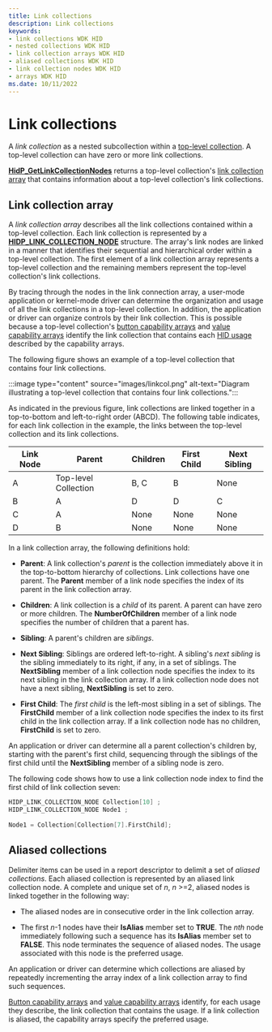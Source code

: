 ```yaml
---
title: Link collections
description: Link collections
keywords:
- link collections WDK HID
- nested collections WDK HID
- link collection arrays WDK HID
- aliased collections WDK HID
- link collection nodes WDK HID
- arrays WDK HID
ms.date: 10/11/2022
---
```


# Link collections

A *link collection* as a nested subcollection within a [top-level collection](top-level-collections.md). A top-level collection can have zero or more link collections.

**[HidP_GetLinkCollectionNodes](/windows-hardware/drivers/ddi/hidpi/nf-hidpi-hidp_getlinkcollectionnodes)** returns a top-level collection's [link collection array](#link-collection-array) that contains information about a top-level collection's link collections.

## Link collection array

A *link collection array* describes all the link collections contained within a top-level collection. Each link collection is represented by a **[HIDP_LINK_COLLECTION_NODE](/windows-hardware/drivers/ddi/hidpi/ns-hidpi-_hidp_link_collection_node)** structure. The array's link nodes are linked in a manner that identifies their sequential and hierarchical order within a top-level collection. The first element of a link collection array represents a top-level collection and the remaining members represent the top-level collection's link collections.

By tracing through the nodes in the link connection array, a user-mode application or kernel-mode driver can determine the organization and usage of all the link collections in a top-level collection. In addition, the application or driver can organize controls by their link collection. This is possible because a top-level collection's [button capability arrays](button-capability-arrays.md) and [value capability arrays](value-capability-arrays.md) identify the link collection that contains each [HID usage](hid-usages.md) described by the capability arrays.

The following figure shows an example of a top-level collection that contains four link collections.

:::image type="content" source="images/linkcol.png" alt-text="Diagram illustrating a top-level collection that contains four link collections.":::

As indicated in the previous figure, link collections are linked together in a top-to-bottom and left-to-right order (ABCD). The following table indicates, for each link collection in the example, the links between the top-level collection and its link collections.

| Link Node | Parent | Children | First Child | Next Sibling |
|--|--|--|--|--|
| A | Top-level Collection | B, C | B | None |
| B | A | D | D | C |
| C | A | None | None | None |
| D | B | None | None | None |

In a link collection array, the following definitions hold:

- **Parent**: A link collection's *parent* is the collection immediately above it in the top-to-bottom hierarchy of collections. Link collections have one parent. The **Parent** member of a link node specifies the index of its parent in the link collection array.

- **Children**: A link collection is a *child* of its parent. A parent can have zero or more children. The **NumberOfChildren** member of a link node specifies the number of children that a parent has.

- **Sibling**: A parent's children are *siblings*.

- **Next Sibling**: Siblings are ordered left-to-right. A sibling's *next sibling* is the sibling immediately to its right, if any, in a set of siblings. The **NextSibling** member of a link collection node specifies the index to its next sibling in the link collection array. If a link collection node does not have a next sibling, **NextSibling** is set to zero.

- **First Child**: The *first child* is the left-most sibling in a set of siblings. The **FirstChild** member of a link collection node specifies the index to its first child in the link collection array. If a link collection node has no children, **FirstChild** is set to zero.

An application or driver can determine all a parent collection's children by, starting with the parent's first child, sequencing through the siblings of the first child until the **NextSibling** member of a sibling node is zero.

The following code shows how to use a link collection node index to find the first child of link collection seven:

```cpp
HIDP_LINK_COLLECTION_NODE Collection[10] ;
HIDP_LINK_COLLECTION_NODE Node1 ;
 
Node1 = Collection[Collection[7].FirstChild];
```

## Aliased collections

Delimiter items can be used in a report descriptor to delimit a set of *aliased collections*. Each aliased collection is represented by an aliased link collection node. A complete and unique set of *n*, *n* &gt;=2, aliased nodes is linked together in the following way:

- The aliased nodes are in consecutive order in the link collection array.

- The first *n*-1 nodes have their **IsAlias** member set to **TRUE**. The *nth* node immediately following such a sequence has its **IsAlias** member set to **FALSE**. This node terminates the sequence of aliased nodes. The usage associated with this node is the preferred usage.

An application or driver can determine which collections are aliased by repeatedly incrementing the array index of a link collection array to find such sequences.

[Button capability arrays](button-capability-arrays.md) and [value capability arrays](value-capability-arrays.md) identify, for each usage they describe, the link collection that contains the usage. If a link collection is aliased, the capability arrays specify the preferred usage.
